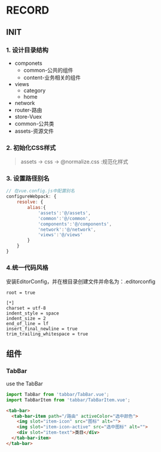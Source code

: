 # RECORD
## INIT
### 1. 设计目录结构
+ componets
    + common-公共的组件
    + content-业务相关的组件
+ views
    + category
    + home
+ network
+ router-路由
+ store-Vuex
+ common-公共类
+ assets-资源文件

### 2. 初始化CSS样式
> assets -> css -> @normalize.css :规范化样式

### 3. 设置路径别名
```javascript
// 在vue.config.js中配置别名
configureWebpack: {
    resolve: {
        alias:{
            'assets':'@/assets',
            'common':'@/common',
            'components':'@/components',
            'network':'@/network',
            'views':'@/views'
        }
    }
}
```
### 4.统一代码风格
安装EditorConfig，并在根目录创建文件并命名为：.editorconfig
```
root = true

[*]
charset = utf-8
indent_style = space
indent_size = 2
end_of_line = lf
insert_final_newline = true
trim_trailing_whitespace = true
```

## 组件
### TabBar
use the TabBar
```javascript
import TabBar from 'tabbar/TabBar.vue';
import TabBarItem from 'tabbar/TabBarItem.vue';
```
```html
<tab-bar>
  <tab-bar-item path="/路由" activeColor="选中颜色">
    <img slot="item-icon" src="图标" alt="">
    <img slot="item-icon-active" src="选中图标" alt="">
    <div slot="item-text">类目</div>
  </tab-bar-item>
</tab-bar>
```
